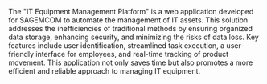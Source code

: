 The "IT Equipment Management Platform" is a web application developed for SAGEMCOM to automate the management of IT assets. This solution addresses the inefficiencies of traditional methods by ensuring organized data storage, enhancing security, and minimizing the risks of data loss. Key features include user identification, streamlined task execution, a user-friendly interface for employees, and real-time tracking of product movement. This application not only saves time but also promotes a more efficient and reliable approach to managing IT equipment.
